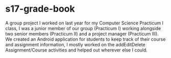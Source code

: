 # s17-grade-book
A group project I worked on last year for my Computer Science Practicum I class, I was a junior member of our group (Practicum I) working alongside two senior members (Practicum II) and a project manager (Practicum III).  We created an Android application for students to keep track of their course and assignment information, I mostly worked on the addEditDelete Assignment/Course activities and helped out wherever else I could.
